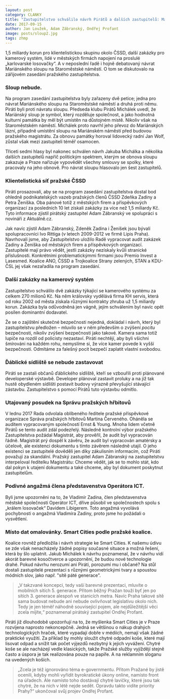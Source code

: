 ```yaml
---
layout: post
category: CLANKY
title: "Zastupitelstvo schválilo návrh Pirátů a dalších zastupitelů: Mariánský sloup na Staroměstském náměstí nebude!"
date: 2017-09-15
author: Jan Loužek, Adam Zábranský, Ondřej Profant
image: posts/sloup2.jpg
tags: zhmp
---
```


1,5 miliardy korun pro klientelistickou skupinu okolo ČSSD, další zakázky pro kamerový systém, lidé v městských firmách napojení na proslulé „karlovarské losovačky“. A v neposlední řadě i hojně debatovaný návrat Mariánského sloupu na Staroměstské náměstí. O tom se diskutovalo na zářijovém zasedání pražského zastupitelstva. 

### Sloup nebude. 

Na program zasedání zastupitelstva byly zařazeny dvě petice; jedna pro návrat Mariánského sloupu na Staroměstské náměstí a druhá proti němu. Piráti byli proti návratu sloupu. Předseda klubu Pirátů Michálek uvedl, že Mariánský sloup je symbol, který rozděluje společnost, a jako hodnotná kulturní památka by měl být umístěn na důstojném místě. Nikoliv však na Staroměstském náměstí. Michálek proto navrhl jeho převoz do Mariánských lázní, případně umístění sloupu na Mariánském náměstí před budovou pražského magistrátu. Za obnovu památky horoval lidovecký radní Jan Wolf, zůstal však mezi zastupiteli téměř osamocen. 

Třiceti sedmi hlasy byl nakonec schválen návrh Jakuba Michálka a několika dalších zastupitelů napříč politickým spektrem, kterým se obnova sloupu zakazuje a Praze nařizuje vypovědět všechny smlouvy se spolky, které pracovaly na jeho obnově. Pro návrat sloupu hlasovalo jen šest zastupitelů. 

### Klientelistická síť pražské ČSSD

Piráti prosazovali, aby se na program zasedání zastupitelstva dostal bod ohledně podnikatelských vazeb pražských členů ČSSD Zdeňka Zadiny a Petra Ženíška. Oba pánové totiž z městských firem a příspěvkových organizací za posledních 10 let získali zakázky za více než 1,5 miliardy Kč. Tyto informace zjistil pirátský zastupitel Adam Zábranský ve spolupráci s novináři z Aktuálně.cz. 

Jak navíc zjistil Adam Zábranský, Zdeněk Zadina i Ženíšek jsou bývalí spolupracovníci Ivo Rittiga (v letech 2009-2012 ve firmě Lipis Praha). Navrhovali jsme, aby Zastupitelstvo uložilo Radě vypracovat audit zakázek Zadiny a Ženíška od městských firem a příspěvkových organizací. Zastupitelé mají právo vědět, jestli zakázky nezískaly kvůli stranické příslušnosti. Konkrétními problematickýmmi firmami jsou Premio Invest a Lasesmed. Koalice ANO, ČSSD a Trojkoalice Strany zelených, STAN a KDU-ČSL jej však nezařadila na program zasedání. 

### Další zakázky na kamerový systém

Zastupitelstvo schválilo dvě zakázky týkající se kamerového systému za celkem 270 milionů Kč. Na něm královsky vydělává firma KH servis, která od roku 2002 od města získala různými kontrakty zhruba už 1,5 miliardy korun. Zakázka byla odůvodněná jen vágně, jejím schválením byl navíc opět posílen dominantní dodavatel. 

Že se o zajištění skutečné bezpečnosti nejedná, dokládal i návrh, který byl zastupitelstvu předložen – mluvilo se v něm především o zvýšení *pocitu* bezpečnosti, nikoliv zvýšení bezpečnosti jako takové. Kamera sama totiž lupiče na rozdíl od policisty nezastaví. Piráti nechtějí, aby byli všichni šmírováni na každém rohu, nemyslíme si, že více kamer povede k vyšší bezpečnosti. Odmítáme za falešný pocit bezpečí zaplatit vlastní svobodou. 

### Ďáblické sídliště se nebude zastavovat

Piráti se zastali občanů ďáblického sídliště, kteří se vzbouřili proti plánované developerské výstavbě. Developer plánoval zastavit proluky a na již tak hustě obydleném sídlišti postavit budovy výrazně převyšující stávající zástavbu. Zastupitelstvo s pomocí Pirátů tuto výstavbu odmítlo.

### Utajovaný posudek na Správu pražských hřbitovů

V lednu 2017 Rada odvolala oblíbeného ředitele pražské příspěvkové organizace Správa pražských hřbitovů Martina Červeného. Oháněla se auditem vypracovaným společností Ernst & Young. Mnoha lidem včetně Pirátů se tento audit zdál podezřelý. Následně kontrolní výbor pražského Zastupitelstva požádal Magistrát, aby prověřil, že audit byl vypracován řádně. Magistrát prý dospěl k závěru, že audit byl vypracován amatérsky a účelově, ale existenci dokumentu s tímto závěrem následně utajil. O jeho existenci se zastupitelé dověděli jen díky zákulisním informacím, což Piráti považují za skandální. Pražský zastupitel Adam Zábranský na zastupitelstvu interpeloval ředitelku Magistrátu: Chceme vědět, jak se to mohlo stát, kdo dal pokyn k utajení dokumentu a také chceme, aby byl dokument poskytnut zastupitelům.

### Podivné angažmá člena představenstva Operátora ICT. 

Byli jsme upozorněni na to, že Vladimír Zadina, člen představenstva městské společnosti Operátor ICT, dříve působil ve společnostech spolu s „králem losovaček“ Davidem Libigerem. Toto angažmá vyvolává pochybnosti o angažmá Vladimíra Zadiny, proto jsme ho požádali o vysvětlení.

### Místo dat omalovánky. Smart Cities podle pražské koalice.

Koalice rovněž předložila i návrh strategie ke Smart Cities. K našemu údivu se zde však nenacházely žádné popisy současné situace a možná řešení, která by šlo uplatnit. Jakub Michálek k návrhu poznamenal, že v návrhu vidí akorát barevné kosočtverce a upozornění, že budou nové technologie drahé. Pokud návrhu nerozumí ani Piráti, porozumí mu i občané? Na stůl dostali zastupitelé prezentaci s různými geometrickými tvary a spoustou módních slov, jako např. "sítě páté generace".  

> „V takzvané koncepci, tedy vaší barevné prezentaci, mluvíte o mobilních sítích 5. generace. Přitom běžný Pražan touží byť jen po sítích 3. generace alespoň ve stanicích metra. Navíc Praha takové sítě sama budovat nebude ani nebude ovlivňovat legislativu okolo nich. Tedy je jen téměř náhodně související pojem, ale nejdůležitější věci zcela míjíte,“ poznamenal pirátský zastupitel Ondřej Profant.

Piráti již dlouhodobě upozorňují na to, že myšlenka Smart Cities je v Praze rozvíjena naprosto nekoncepčně. Jedná se většinou o nákup drahých technologických hraček, které vypadají dobře v médiích, nemají však žádné praktické využití. Za příklad by mohly sloužit chytré odpadní koše, které mají lisovat odpad a snížit tak počet výjezdů nezbytný k jejich vyvážení. Chytré koše se ale nacházejí vedle klasických, takže Pražské služby vyjíždějí stejně často a úspora je tak realizována pouze na papíře. A na reklamním sloganu na uvedených koších.

> „Zcela je též ignorováno téma e-governmentu. Přitom Pražané by jistě ocenili, kdyby mohli vyřídit byrokratické úkony online, namísto front na úřadech. Ale namísto toho dostávají chytré lavičky, které jsou tak chytré, že na nich v létě nejde sedět. Opravdu takto vidíte priority Prahy?“ ukončoval svůj projev Ondřej Profant.

